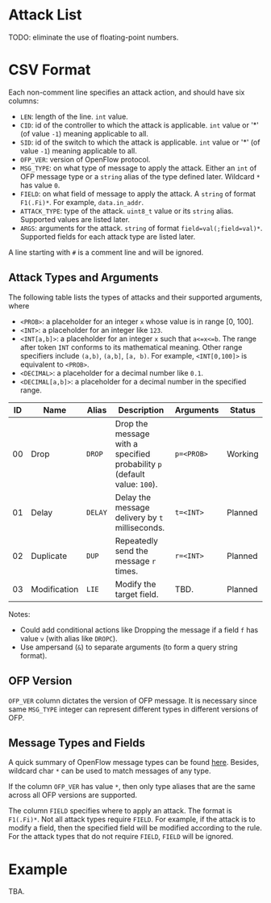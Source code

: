 Attack List
===========

TODO: eliminate the use of floating-point numbers.

# CSV Format

Each non-comment line specifies an attack action, and should have six columns:

 * `LEN`: length of the line. `int` value.
 * `CID`: id of the controller to which the attack is applicable. `int` value or '*' (of value `-1`) meaning applicable to all.
 * `SID`: id of the switch to which the attack is applicable. `int` value or '*' (of value `-1`) meaning applicable to all.
 * `OFP_VER`: version of OpenFlow protocol.
 * `MSG_TYPE`: on what type of message to apply the attack. Either an `int` of OFP message type or a `string` alias of the type defined later. Wildcard `*` has value `0`.
 * `FIELD`: on what field of message to apply the attack. A `string` of format `F1(.Fi)*`. For example, `data.in_addr`.
 * `ATTACK_TYPE`: type of the attack. `uint8_t` value or its `string` alias. Supported values are listed later.
 * `ARGS`: arguments for the attack. `string` of format `field=val(;field=val)*`. Supported fields for each attack type are listed later.

A line starting with `#` is a comment line and will be ignored.

## Attack Types and Arguments

The following table lists the types of attacks and their supported arguments, where 

 * `<PROB>`: a placeholder for an integer `x` whose value is in range [0, 100].
 * `<INT>`: a placeholder for an integer like `123`.
 * `<INT[a,b]>`: a placeholder for an integer `x` such that `a<=x<=b`. The range after token `INT` conforms to its mathematical meaning. Other range specifiers include `(a,b)`, `(a,b]`, `[a, b)`. For example, `<INT[0,100]>` is equivalent to `<PROB>`.
 * `<DECIMAL>`: a placeholder for a decimal number like `0.1`.
 * `<DECIMAL[a,b]>`: a placeholder for a decimal number in the specified range.

| ID | Name   | Alias     | Description                                             | Arguments            | Status  |
| :--: | ------ | --------- | ------------------------------------------------------- | -------------------- | ------- |
| 00 | Drop   | `DROP`    | Drop the message with a specified probability `p` (default value: `100`).      | `p=<PROB>`           | Working |
| 01 | Delay  | `DELAY`   | Delay the message delivery by `t` milliseconds.         | `t=<INT>`            | Planned |
| 02 | Duplicate | `DUP`  | Repeatedly send the message `r` times.                  | `r=<INT>`            | Planned |
| 03 | Modification | `LIE` | Modify the target field.                              | TBD.                 | Planned |

Notes:
 * Could add conditional actions like Dropping the message if a field `f` has value `v` (with alias like `DROPC`).
 * Use ampersand (`&`) to separate arguments (to form a query string format).

## OFP Version

`OFP_VER` column dictates the version of OFP message. It is necessary since same `MSG_TYPE` integer can represent different types in different versions of OFP.

## Message Types and Fields

A quick summary of OpenFlow message types can be found [here](http://flowgrammable.org/sdn/openflow/message-layer).
Besides, wildcard char `*` can be used to match messages of any type.

If the column `OFP_VER` has value `*`, then only type aliases that are the same across all OFP versions are supported.

The column `FIELD` specifies where to apply an attack. The format is `F1(.Fi)*`. Not all attack types require `FIELD`. For example, if the attack is to modify a field, then the specified field will be modified according to the rule. For the attack types that do not require `FIELD`, `FIELD` will be ignored.

# Example

TBA.

